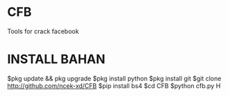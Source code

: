 # CFB
Tools for crack facebook
# INSTALL BAHAN

$pkg update && pkg upgrade
$pkg install python
$pkg install git
$git clone http://github.com/ncek-xd/CFB
$pip install bs4
$cd CFB
$python cfb.py
H
